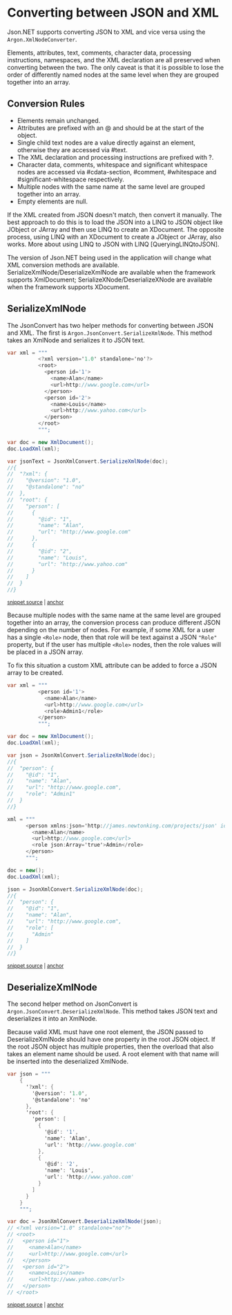 # Converting between JSON and XML

Json.NET supports converting JSON to XML and vice versa using the `Argon.XmlNodeConverter`.

Elements, attributes, text, comments, character data, processing instructions, namespaces, and the XML declaration are all preserved when converting between the two. The only caveat is that it is possible to lose the order of differently named nodes at the same level when they are grouped together into an array.


## Conversion Rules

 * Elements remain unchanged.
 * Attributes are prefixed with an @ and should be at the start of the object.
 * Single child text nodes are a value directly against an element, otherwise they are accessed via #text.
 * The XML declaration and processing instructions are prefixed with ?.
 * Character data, comments, whitespace and significant whitespace nodes are accessed via
  #cdata-section, #comment, #whitespace and #significant-whitespace respectively.
 * Multiple nodes with the same name at the same level are grouped together into an array.
 * Empty elements are null.

If the XML created from JSON doesn't match, then convert it manually. The best approach to do this is to load the JSON into a LINQ to JSON object like JObject or JArray and then use LINQ to create an XDocument. The opposite process, using LINQ with an XDocument to create a JObject or JArray, also works. More about using LINQ to JSON with LINQ [QueryingLINQtoJSON].

The version of Json.NET being used in the application will change what XML conversion methods are available. SerializeXmlNode/DeserializeXmlNode are available when the framework supports XmlDocument; SerializeXNode/DeserializeXNode are available when the framework supports XDocument.


## SerializeXmlNode

The JsonConvert has two helper methods for converting between JSON and XML. The first is `Argon.JsonConvert.SerializeXmlNode`. This method takes an XmlNode and serializes it to JSON text.

<!-- snippet: SerializeXmlNode -->
<a id='snippet-SerializeXmlNode'></a>
```cs
var xml = """
          <?xml version='1.0' standalone='no'?>
          <root>
            <person id='1'>
              <name>Alan</name>
              <url>http://www.google.com</url>
            </person>
            <person id='2'>
              <name>Louis</name>
              <url>http://www.yahoo.com</url>
            </person>
          </root>
          """;

var doc = new XmlDocument();
doc.LoadXml(xml);

var jsonText = JsonXmlConvert.SerializeXmlNode(doc);
//{
//  "?xml": {
//    "@version": "1.0",
//    "@standalone": "no"
//  },
//  "root": {
//    "person": [
//      {
//        "@id": "1",
//        "name": "Alan",
//        "url": "http://www.google.com"
//      },
//      {
//        "@id": "2",
//        "name": "Louis",
//        "url": "http://www.yahoo.com"
//      }
//    ]
//  }
//}
```
<sup><a href='/src/ArgonTests/Documentation/ConvertingJsonAndXmlTests.cs#L17-L58' title='Snippet source file'>snippet source</a> | <a href='#snippet-SerializeXmlNode' title='Start of snippet'>anchor</a></sup>
<!-- endSnippet -->

Because multiple nodes with the same name at the same level are grouped together into an array, the conversion process can produce different JSON depending on the number of nodes. For example, if some XML for a user has a single `<Role>` node, then that role will be text against a JSON `"Role"` property, but if the user has multiple `<Role>` nodes, then the role values will be placed in a JSON array.

To fix this situation a custom XML attribute can be added to force a JSON array to be created.

<!-- snippet: ForceJsonArray -->
<a id='snippet-ForceJsonArray'></a>
```cs
var xml = """
          <person id='1'>
            <name>Alan</name>
            <url>http://www.google.com</url>
            <role>Admin1</role>
          </person>
          """;

var doc = new XmlDocument();
doc.LoadXml(xml);

var json = JsonXmlConvert.SerializeXmlNode(doc);
//{
//  "person": {
//    "@id": "1",
//    "name": "Alan",
//    "url": "http://www.google.com",
//    "role": "Admin1"
//  }
//}

xml = """
      <person xmlns:json='http://james.newtonking.com/projects/json' id='1'>
        <name>Alan</name>
        <url>http://www.google.com</url>
        <role json:Array='true'>Admin</role>
      </person>
      """;

doc = new();
doc.LoadXml(xml);

json = JsonXmlConvert.SerializeXmlNode(doc);
//{
//  "person": {
//    "@id": "1",
//    "name": "Alan",
//    "url": "http://www.google.com",
//    "role": [
//      "Admin"
//    ]
//  }
//}
```
<sup><a href='/src/ArgonTests/Documentation/ConvertingJsonAndXmlTests.cs#L108-L154' title='Snippet source file'>snippet source</a> | <a href='#snippet-ForceJsonArray' title='Start of snippet'>anchor</a></sup>
<!-- endSnippet -->


## DeserializeXmlNode

The second helper method on JsonConvert is `Argon.JsonConvert.DeserializeXmlNode`. This method takes JSON text and deserializes it into an XmlNode.

Because valid XML must have one root element, the JSON passed to DeserializeXmlNode should have one property in the root JSON object. If the root JSON object has multiple properties, then the overload that also takes an element name should be used. A root element with that name will be inserted into the deserialized XmlNode.

<!-- snippet: DeserializeXmlNode -->
<a id='snippet-DeserializeXmlNode'></a>
```cs
var json = """
    {
      '?xml': {
        '@version': '1.0',
        '@standalone': 'no'
      },
      'root': {
        'person': [
          {
            '@id': '1',
            'name': 'Alan',
            'url': 'http://www.google.com'
          },
          {
            '@id': '2',
            'name': 'Louis',
            'url': 'http://www.yahoo.com'
          }
        ]
      }
    }
    """;

var doc = JsonXmlConvert.DeserializeXmlNode(json);
// <?xml version="1.0" standalone="no"?>
// <root>
//   <person id="1">
//     <name>Alan</name>
//     <url>http://www.google.com</url>
//   </person>
//   <person id="2">
//     <name>Louis</name>
//     <url>http://www.yahoo.com</url>
//   </person>
// </root>
```
<sup><a href='/src/ArgonTests/Documentation/ConvertingJsonAndXmlTests.cs#L64-L102' title='Snippet source file'>snippet source</a> | <a href='#snippet-DeserializeXmlNode' title='Start of snippet'>anchor</a></sup>
<!-- endSnippet -->

